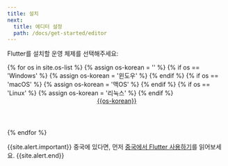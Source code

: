```yaml
---
title: 설치
next:
  title: 에디터 설정
  path: /docs/get-started/editor
---
```


Flutter를 설치할 운영 체제를 선택해주세요:

<div class="card-deck mb-8">
{% for os in site.os-list %}
  {% assign os-korean = '' %}
  {% if os == 'Windows' %}
    {% assign os-korean = '윈도우' %} 
  {% endif %}
  {% if os == 'macOS' %}
    {% assign os-korean = '맥OS' %} 
  {% endif %}
  {% if os == 'Linux' %}
    {% assign os-korean = '리눅스' %} 
  {% endif %}
  <a class="card" href="/docs/get-started/install/{{os | downcase}}">
    <div class="card-body">
      <header class="card-title text-center m-0">
        {{os-korean}}
        <i class="fab fa-{{os | downcase}}"></i>
      </header>
    </div>
  </a>
{% endfor %}
</div>

{{site.alert.important}}
  중국에 있다면, 먼저 [중국에서 Flutter 사용하기](/community/china)를 읽어보세요.
{{site.alert.end}}

